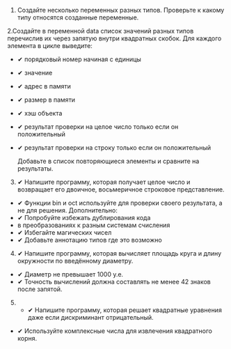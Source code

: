 1. Создайте несколько переменных разных типов.
Проверьте к какому типу относятся созданные переменные.

2.Создайте в переменной data список значений разных типов перечислив их через
запятую внутри квадратных скобок. Для каждого элемента в цикле выведите:

* ✔ порядковый номер начиная с единицы
* ✔ значение
* ✔ адрес в памяти
* ✔ размер в памяти
* ✔ хэш объекта
* ✔ результат проверки на целое число только если он положительный
* ✔ результат проверки на строку только если он положительный

    Добавьте в список повторяющиеся элементы и сравните на результаты.

3. ✔ Напишите программу, которая получает целое число и возвращает
его двоичное, восьмеричное строковое представление.
* ✔ Функции bin и oct используйте для проверки своего
результата, а не для решения.
Дополнительно:
* ✔ Попробуйте избежать дублирования кода
* в преобразованиях к разным системам счисления
* ✔ Избегайте магических чисел
* ✔ Добавьте аннотацию типов где это возможно

4. ✔ Напишите программу, которая вычисляет площадь
круга и длину окружности по введённому диаметру.
* ✔ Диаметр не превышает 1000 у.е.
* ✔ Точность вычислений должна составлять
не менее 42 знаков после запятой.

5. * ✔ Напишите программу, которая решает
квадратные уравнения даже если
дискриминант отрицательный.
* ✔ Используйте комплексные числа
для извлечения квадратного корня.

